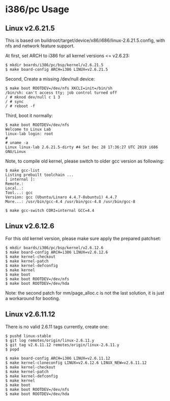 
# i386/pc Usage

## Linux v2.6.21.5

This is based on buildroot/target/device/x86/i686/linux-2.6.21.5.config, with nfs and network feature support.

At first, set ARCH to i386 for all kernel versions <= v2.6.23:

    $ mkdir boards/i386/pc/bsp/kernel/v2.6.21.5
    $ make board-config ARCH=i386 LINUX=v2.6.21.5

Second, Create a missing /dev/null device:

    $ make boot ROOTDEV=/dev/nfs XKCLI=init=/bin/sh
    /bin/sh: can't access tty; job control turned off
    / # mknod dev/null c 1 3
    / # sync
    / # reboot -f

Third, boot it normally:

    $ make boot ROOTDEV=/dev/nfs
    Welcome to Linux Lab
    linux-lab login: root
    #
    # uname -a
    Linux linux-lab 2.6.21.5-dirty #4 Sat Dec 28 17:36:27 UTC 2019 i686 GNU/Linux

Note, to compile old kernel, please switch to older gcc version as following:

    $ make gcc-list
    Listing prebuilt toolchain ...
    [ internal ]:
    Remote.:
    Local..:
    Tool...: gcc
    Version: gcc (Ubuntu/Linaro 4.4.7-8ubuntu1) 4.4.7
    More...: /usr/bin/gcc-4.4 /usr/bin/gcc-4.8 /usr/bin/gcc-8

    $ make gcc-switch CORI=internal GCC=4.4

## Linux v2.6.12.6

For this old kernel version, please make sure apply the prepared patchset:

    $ mkdir boards/i386/pc/bsp/kernel/v2.6.12.6
    $ make board-config ARCH=i386 LINUX=v2.6.12.6
    $ make kernel-checkout
    $ make kernel-patch
    $ make kernel-defconfig
    $ make kernel
    $ make boot
    $ make boot ROOTDEV=/dev/nfs
    $ make boot ROOTDEV=/dev/hda

Note: the second patch for mm/page_alloc.c is not the last solution, it is just a workaround for booting.

## Linux v2.6.11.12

There is no valid 2.6.11 tags currently, create one:

    $ pushd linux-stable
    $ git log remotes/origin/linux-2.6.11.y
    $ git tag v2.6.11.12 remotes/origin/linux-2.6.11.y
    $ popd

    $ make board-config ARCH=i386 LINUX=v2.6.11.12
    $ make kernel-cloneconfig LINUX=v2.6.12.6 LINUX_NEW=v2.6.11.12
    $ make kernel-checkout
    $ make kernel-patch
    $ make kernel-defconfig
    $ make kernel
    $ make boot
    $ make boot ROOTDEV=/dev/nfs
    $ make boot ROOTDEV=/dev/hda
